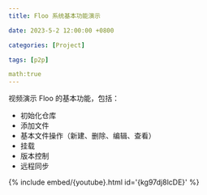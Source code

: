 ```yaml
---
title: Floo 系统基本功能演示

date: 2023-5-2 12:00:00 +0800

categories: [Project]

tags: [p2p]

math:true
---
```


视频演示 Floo 的基本功能，包括：
- 初始化仓库
- 添加文件 
- 基本文件操作（新建、删除、编辑、查看）
- 挂载
- 版本控制
- 远程同步

{% include embed/{youtube}.html id='{kg97dj8lcDE}' %}